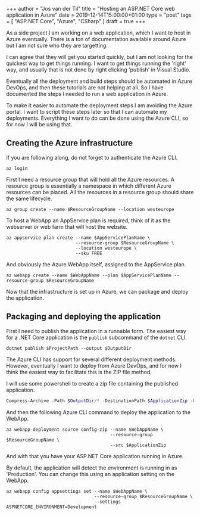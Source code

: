 +++
author = "Jos van der Til"
title = "Hosting an ASP.NET Core web application in Azure"
date  = 2019-12-14T15:00:00+01:00
type = "post"
tags = [ "ASP.NET Core", "Azure", "CSharp" ]
draft = true
+++

As a side project I am working on a web application, which I want to host in Azure eventually.
There is a ton of documentation available around Azure but I am not sure who they are targetting.

I can agree that they will get you started quickly, but I am not looking for the quickest way to get things running.
I want to get things running the 'right' way, and usually that is not done by right clicking 'publish' in Visual Studio.

Eventually all the deployment and build steps should be automated in Azure DevOps, and then these tutorials are not helping at all.
So I have documented the steps I needed to run a web application in Azure.

To make it easier to automate the deployment steps I am avoiding the Azure portal.
I want to script these steps later so that I can automate my deployments.
Everything I want to do can be done using the Azure CLI, so for now I will be using that.

## Creating the Azure infrastructure
If you are following along, do not forget to authenticate the Azure CLI.
```shell
az login
```

First I need a resource group that will hold all the Azure resources. 
A resource group is essentially a namespace in which different Azure resources can be placed.
All the resources in a resource group should share the same lifecycle.
```shell
az group create --name $ResourceGroupName --location westeurope 
```

To host a WebApp an AppService plan is required, think of it as the webserver or web farm that will host the website.
```shell
az appservice plan create --name $AppServicePlanName \
                          --resource-group $ResourceGroupName \
                          --location westeurope \
                          --sku FREE
```

And obviously the Azure WebApp itself, assigned to the AppService plan.
```shell
az webapp create --name $WebAppName --plan $AppServicePlanName --resource-group $ResourceGroupName
```

Now that the infrastructure is set up in Azure, we can package and deploy the application.

## Packaging and deploying the application
First I need to publish the application in a runnable form. 
The easiest way for a .NET Core application is the `publish` subcommand of the `dotnet` CLI.
```shell
dotnet publish $ProjectPath --output $OutputDir
```

The Azure CLI has support for several different deployment methods.
However, eventually I want to deploy from Azure DevOps, and for now I think the easiest way to facilitate this is the ZIP file method.

I will use some powershell to create a zip file containing the published application.
```powershell
Compress-Archive -Path $OutputDir/* -DestinationPath $ApplicationZip -CompressionLevel Optimal
```

And then the following Azure CLI command to deploy the application to the WebApp.
```shell
az webapp deployment source config-zip --name $WebAppName \
                                       --resource-group $ResourceGroupName \
                                       --src $ApplicationZip
```

And with that you have your ASP.NET Core application running in Azure.

By default, the application will detect the environment is running in as 'Production'.
You can change this using an application setting on the WebApp.
```shell
az webapp config appsettings set --name $WebAppName \
                                 --resource-group $ResourceGroupName \
                                 --settings ASPNETCORE_ENVIRONMENT=Development
```
